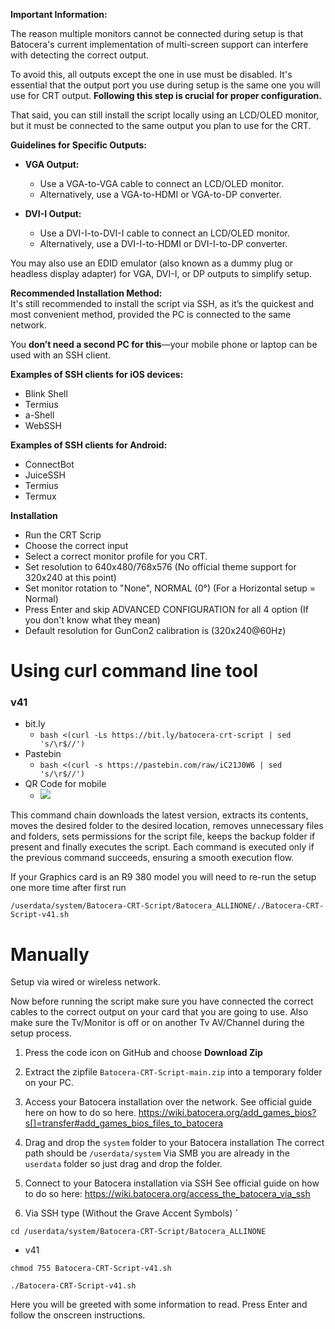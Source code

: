 **Important Information:**

The reason multiple monitors cannot be connected during setup is that Batocera's current implementation of multi-screen support can interfere with detecting the correct output.  

To avoid this, all outputs except the one in use must be disabled. It's essential that the output port you use during setup is the same one you will use for CRT output. **Following this step is crucial for proper configuration.**  

That said, you can still install the script locally using an LCD/OLED monitor, but it must be connected to the same output you plan to use for the CRT.  

**Guidelines for Specific Outputs:**  
- **VGA Output:**  
  * Use a VGA-to-VGA cable to connect an LCD/OLED monitor.  
  * Alternatively, use a VGA-to-HDMI or VGA-to-DP converter.  

- **DVI-I Output:**  
  * Use a DVI-I-to-DVI-I cable to connect an LCD/OLED monitor.  
  * Alternatively, use a DVI-I-to-HDMI or DVI-I-to-DP converter.  

You may also use an EDID emulator (also known as a dummy plug or headless display adapter) for VGA, DVI-I, or DP outputs to simplify setup.

**Recommended Installation Method:**  
It's still recommended to install the script via SSH, as it’s the quickest and most convenient method, provided the PC is connected to the same network.  

You **don’t need a second PC for this**—your mobile phone or laptop can be used with an SSH client.  

**Examples of SSH clients for iOS devices:**  
- Blink Shell  
- Termius  
- a-Shell  
- WebSSH  

**Examples of SSH clients for Android:**  
- ConnectBot  
- JuiceSSH  
- Termius  
- Termux

**Installation**

* Run the CRT Scrip
* Choose the correct input
* Select a correct monitor profile for you CRT.
* Set resolution to 640x480/768x576 (No official theme support for 320x240 at this point)
* Set monitor rotation to "None", NORMAL   (0°) (For a Horizontal setup = Normal)
* Press Enter and skip ADVANCED CONFIGURATION for all 4 option (If you don't know what they mean)
* Default resolution for GunCon2 calibration is (320x240@60Hz)

# Using curl command line tool
 ### v41
* bit.ly
  * `bash <(curl -Ls https://bit.ly/batocera-crt-script | sed 's/\r$//')`
* Pastebin
  * `bash <(curl -s https://pastebin.com/raw/iC21J0W6 | sed 's/\r$//')`
* QR Code for mobile
  * ![](https://github.com/ZFEbHVUE/Batocera-CRT-Script/blob/main/wiki_page/bit.ly_batocera-crt-script_small.png)

This command chain downloads the latest version, extracts its contents, moves the desired folder to the desired location, removes unnecessary files and folders, sets permissions for the script file, keeps the backup folder if present and finally executes the script. Each command is executed only if the previous command succeeds, ensuring a smooth execution flow.

If your Graphics card is an R9 380 model you will need to re-run the setup one more time after first run 

``/userdata/system/Batocera-CRT-Script/Batocera_ALLINONE/./Batocera-CRT-Script-v41.sh``

# Manually

Setup via wired or wireless network.

Now before running the script make sure you have connected the correct cables to the correct output on your card that you are going to use.
Also make sure the Tv/Monitor is off or on another Tv AV/Channel during the setup process. 

1) Press the code icon on GitHub and choose **Download Zip**
    
2) Extract the zipfile `Batocera-CRT-Script-main.zip` into a temporary folder on your PC.

3) Access your Batocera installation over the network. 
     See official guide here on how to do so here.
     https://wiki.batocera.org/add_games_bios?s[]=transfer#add_games_bios_files_to_batocera 

4) Drag and drop the `system` folder to your Batocera installation
     The correct path should be
      `/userdata/system`
      Via SMB you are already in the `userdata` folder so just drag and drop the folder.
 
5) Connect to your Batocera installation via SSH 
    See official guide on how to do so here: 
     https://wiki.batocera.org/access_the_batocera_via_ssh
    
6) Via SSH type (Without the Grave Accent Symbols) **`**

`cd /userdata/system/Batocera-CRT-Script/Batocera_ALLINONE`

 - v41

`chmod 755 Batocera-CRT-Script-v41.sh`

`./Batocera-CRT-Script-v41.sh`

Here you will be greeted with some information to read. 
Press Enter and follow the onscreen instructions. 


